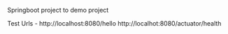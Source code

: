 Springboot project to demo project

Test Urls -
http://localhost:8080/hello
http://localhot:8080/actuator/health


